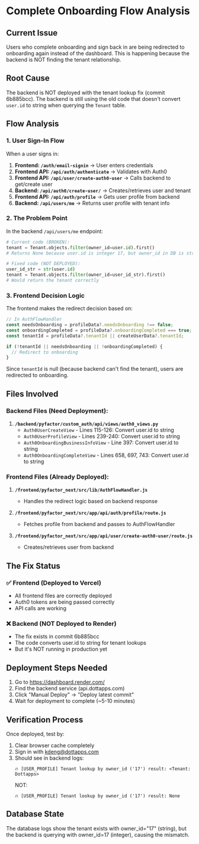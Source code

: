 # Complete Onboarding Flow Analysis

## Current Issue
Users who complete onboarding and sign back in are being redirected to onboarding again instead of the dashboard. This is happening because the backend is NOT finding the tenant relationship.

## Root Cause
The backend is NOT deployed with the tenant lookup fix (commit 6b885bcc). The backend is still using the old code that doesn't convert `user.id` to string when querying the `Tenant` table.

## Flow Analysis

### 1. User Sign-In Flow
When a user signs in:

1. **Frontend: `/auth/email-signin`** → User enters credentials
2. **Frontend API: `/api/auth/authenticate`** → Validates with Auth0
3. **Frontend API: `/api/user/create-auth0-user`** → Calls backend to get/create user
4. **Backend: `/api/auth0/create-user/`** → Creates/retrieves user and tenant
5. **Frontend API: `/api/auth/profile`** → Gets user profile from backend
6. **Backend: `/api/users/me`** → Returns user profile with tenant info

### 2. The Problem Point
In the backend `/api/users/me` endpoint:

```python
# Current code (BROKEN):
tenant = Tenant.objects.filter(owner_id=user.id).first()
# Returns None because user.id is integer 17, but owner_id in DB is string "17"

# Fixed code (NOT DEPLOYED):
user_id_str = str(user.id)
tenant = Tenant.objects.filter(owner_id=user_id_str).first()
# Would return the tenant correctly
```

### 3. Frontend Decision Logic
The frontend makes the redirect decision based on:

```javascript
// In AuthFlowHandler
const needsOnboarding = profileData?.needsOnboarding !== false;
const onboardingCompleted = profileData?.onboardingCompleted === true;
const tenantId = profileData?.tenantId || createUserData?.tenantId;

if (!tenantId || needsOnboarding || !onboardingCompleted) {
  // Redirect to onboarding
}
```

Since `tenantId` is null (because backend can't find the tenant), users are redirected to onboarding.

## Files Involved

### Backend Files (Need Deployment):
1. **`/backend/pyfactor/custom_auth/api/views/auth0_views.py`**
   - `Auth0UserCreateView` - Lines 115-126: Convert user.id to string
   - `Auth0UserProfileView` - Lines 239-240: Convert user.id to string  
   - `Auth0OnboardingBusinessInfoView` - Line 397: Convert user.id to string
   - `Auth0OnboardingCompleteView` - Lines 658, 697, 743: Convert user.id to string

### Frontend Files (Already Deployed):
1. **`/frontend/pyfactor_next/src/lib/AuthFlowHandler.js`**
   - Handles the redirect logic based on backend response

2. **`/frontend/pyfactor_next/src/app/api/auth/profile/route.js`**
   - Fetches profile from backend and passes to AuthFlowHandler

3. **`/frontend/pyfactor_next/src/app/api/user/create-auth0-user/route.js`**
   - Creates/retrieves user from backend

## The Fix Status

### ✅ Frontend (Deployed to Vercel)
- All frontend files are correctly deployed
- Auth0 tokens are being passed correctly
- API calls are working

### ❌ Backend (NOT Deployed to Render)
- The fix exists in commit 6b885bcc
- The code converts user.id to string for tenant lookups
- But it's NOT running in production yet

## Deployment Steps Needed

1. Go to https://dashboard.render.com/
2. Find the backend service (api.dottapps.com)
3. Click "Manual Deploy" → "Deploy latest commit"
4. Wait for deployment to complete (~5-10 minutes)

## Verification Process

Once deployed, test by:
1. Clear browser cache completely
2. Sign in with kdeng@dottapps.com
3. Should see in backend logs:
   ```
   🔥 [USER_PROFILE] Tenant lookup by owner_id ('17') result: <Tenant: Dottapps>
   ```
   NOT:
   ```
   🔥 [USER_PROFILE] Tenant lookup by owner_id ('17') result: None
   ```

## Database State
The database logs show the tenant exists with owner_id="17" (string), but the backend is querying with owner_id=17 (integer), causing the mismatch.